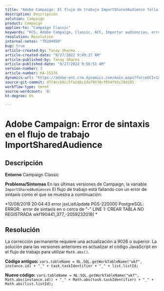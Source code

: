 ```yaml
---
title: "Adobe Campaign: El flujo de trabajo ImportSharedAudience falla con error de sintaxis"
description: Descripción
solution: Campaign
product: Campaign
applies-to: "Campaign Classic"
keywords: "KCS, Adobe Campaign, Classic, ACC, Importar audiencias, error de sintaxis"
resolution: Resolution
internal-notes: "TK204050"
bug: true
article-created-by: Tanay Sharma .
article-created-date: "9/27/2022 9:49:37 AM"
article-published-by: Tanay Sharma .
article-published-date: "9/27/2022 9:55:51 AM"
version-number: 3
article-number: KA-15276
dynamics-url: "https://adobe-ent.crm.dynamics.com/main.aspx?forceUCI=1&pagetype=entityrecord&etn=knowledgearticle&id=81d536b2-493e-ed11-9db1-002248086735"
source-git-commit: d7f4cc69cc5fa2d8c2da78678cf954f93c29d195
workflow-type: tm+mt
source-wordcount: '0'
ht-degree: 0%

---
```


# Adobe Campaign: Error de sintaxis en el flujo de trabajo ImportSharedAudience

## Descripción

<b>Entorno</b>
Campaign Classic


<b>Problema/Síntomas</b>
En las últimas versiones de Campaign, la variable `ImportSharedAudiences` El flujo de trabajo está fallando con un error de sintaxis como el que se muestra a continuación:

*12/08/2019 20:04:43 error jsxListUpdate PGS-220000 PostgreSQL: ERROR:  error de sintaxis en o cerca de &quot;-&quot; LINE 1: CREAR TABLA NO REGISTRADA wkf190441_377_-2059232018( *


## Resolución


La corrección permanente requiere una actualización a 9026 o superior. La solución para las versiones anteriores es actualizar el código JavaScript en el flujo de trabajo para utilizar `Math.abs()`.

<b>Código antiguo:</b>
`vars.tableName = NL.SQL.getWorkTableName("wkf", instance.id) + "_" + task.taskIdentifier + "_" + list.listId;`

<b>Nuevo código:</b>
`vars.tableName = NL.SQL.getWorkTableName("wkf", Math.abs(instance.id)) + "_" + Math.abs(task.taskIdentifier) + "_" + Math.abs(list.listId);`



